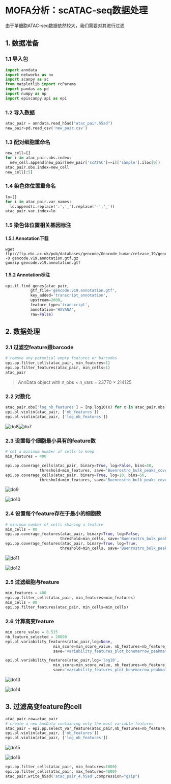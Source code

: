 # MOFA分析：scATAC-seq数据处理

由于单细胞ATAC-seq数据依然较大，我们需要对其进行过滤

## 1. 数据准备

### 1.1 导入包

```python
import anndata
import networkx as nx
import scanpy as sc
from matplotlib import rcParams
import pandas as pd
import numpy as np
import episcanpy.api as epi
```

### 1.2 导入数据

```python
atac_pair = anndata.read_h5ad("atac_pair.h5ad")
new_pair=pd.read_csv('new_pair.csv')
```

### 1.3 配对细胞重命名

```python
new_cell=[]
for i in atac_pair.obs.index:
  new_cell.append(new_pair[new_pair['scATAC']==i]['sample'].iloc[0])
atac_pair.obs.index=new_cell
new_cell[:5]
```

### 1.4 染色体位置重命名

```python
lo=[]
for i in atac_pair.var_names:
  lo.append(i.replace(':','_').replace('-','_'))
atac_pair.var.index=lo
```

### 1.5 染色体位置相关基因标注

#### 1.5.1 Annotation下载

```shell
wget ftp://ftp.ebi.ac.uk/pub/databases/gencode/Gencode_human/release_19/gencode.v19.annotation.gtf.gz -O gencode.v19.annotation.gtf.gz
gunzip gencode.v19.annotation.gtf
```

#### 1.5.2 Annotation标注

```python
epi.tl.find_genes(atac_pair,
           gtf_file='gencode.v19.annotation.gtf',
           key_added='transcript_annotation',
           upstream=2000,
           feature_type='transcript',
           annotation='HAVANA',
           raw=False)
```

## 2. 数据处理

### 2.1 过滤空feature跟barcode

```python
# remove any potential empty features or barcodes
epi.pp.filter_cells(atac_pair, min_features=1)
epi.pp.filter_features(atac_pair, min_cells=1)
atac_pair
```

> AnnData object with n_obs × n_vars = 23770 × 214125

### 2.2 对数化

```python
atac_pair.obs['log_nb_features'] = [np.log10(x) for x in atac_pair.obs['nb_features']]
epi.pl.violin(atac_pair, ['nb_features'])
epi.pl.violin(atac_pair, ['log_nb_features'])
```

![do8](mofa_4.assets\do8.png)![do7](mofa_4.assets\do7.png)

### 2.3 设置每个细胞最小具有的feature数

```python
# set a minimum number of cells to keep 
min_features = 400

epi.pp.coverage_cells(atac_pair, binary=True, log=False, bins=50,
               threshold=min_features, save='Buenrostro_bulk_peaks_coverage_cells.png')
epi.pp.coverage_cells(atac_pair, binary=True, log=10, bins=50,
               threshold=min_features, save='Buenrostro_bulk_peaks_coverage_cells_log10.png')
```

![do9](https://raw.githubusercontent.com/Starlitnightly/bioinformatic_galaxy/master/img/do9.png)

![do10](https://raw.githubusercontent.com/Starlitnightly/bioinformatic_galaxy/master/img/do10.png)

### 2.4 设置每个feature存在于最小的细胞数

```python
# minimum number of cells sharing a feature
min_cells = 80
epi.pp.coverage_features(atac_pair, binary=True, log=False, 
                        threshold=min_cells, save='Buenrostro_bulk_peaks_coverage_peaks.png')
epi.pp.coverage_features(atac_pair, binary=True, log=True, 
                        threshold=min_cells, save='Buenrostro_bulk_peaks_coverage_peaks_log10.png')
```

![do11](https://raw.githubusercontent.com/Starlitnightly/bioinformatic_galaxy/master/img/do11.png)

![do12](https://raw.githubusercontent.com/Starlitnightly/bioinformatic_galaxy/master/img/do12.png)

### 2.5 过滤细胞与feature

```python
min_features = 400
epi.pp.filter_cells(atac_pair, min_features=min_features)
min_cells = 80
epi.pp.filter_features(atac_pair, min_cells=min_cells)
```

### 2.6 计算高变feature

```python
min_score_value = 0.515
nb_feature_selected = 20000
epi.pl.variability_features(atac_pair,log=None,
                     min_score=min_score_value, nb_features=nb_feature_selected,
                     save='variability_features_plot_bonemarrow_peakmatrix.png')

epi.pl.variability_features(atac_pair,log='log10',
                     min_score=min_score_value, nb_features=nb_feature_selected,
                     save='variability_features_plot_bonemarrow_peakmatrix_log10.png')
```

![do13](C:\Users\FernandoZeng\Desktop\biobook\MOFA\mofa_4.assets\do13.png)

![do14](C:\Users\FernandoZeng\Desktop\biobook\MOFA\mofa_4.assets\do14.png)

## 3. 过滤高变feature的cell

```python
atac_pair.raw=atac_pair
# create a new AnnData containing only the most variable features
atac_pair = epi.pp.select_var_feature(atac_pair,nb_features=nb_feature_selected,show=False,copy=True)
epi.pl.violin(atac_pair, ['nb_features'])
epi.pl.violin(atac_pair, ['log_nb_features'])
```
![do15](C:\Users\FernandoZeng\Desktop\biobook\MOFA\mofa_4.assets\do15.png)

![do16](C:\Users\FernandoZeng\Desktop\biobook\MOFA\mofa_4.assets\do16-1636004475065.png)

```python
epi.pp.filter_cells(atac_pair, min_features=1000)
epi.pp.filter_cells(atac_pair, max_features=4000)
atac_pair.write_h5ad('atac_pair_4.h5ad',compression="gzip")
```

